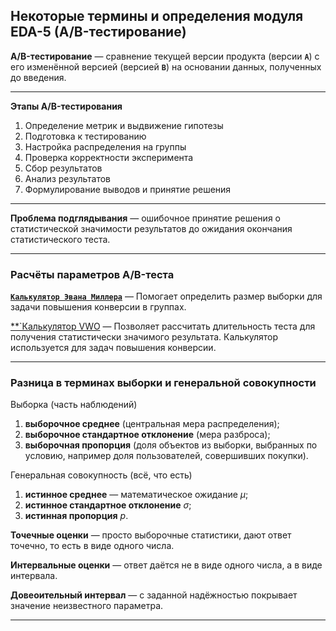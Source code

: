## Некоторые термины и определения модуля EDA-5 (A/B-тестирование) ##

**A/B-тестирование**&nbsp;&mdash; сравнение текущей версии продукта (версии
**`А`**) с его изменённой версией (версией **`B`**) на основании данных,
полученных до введения.

----

**Этапы A/B-тестирования**

1. Определение метрик и выдвижение гипотезы
2. Подготовка к тестированию
3. Настройка распределения на группы
4. Проверка корректности эксперимента
5. Сбор результатов
6. Анализ результатов
7. Формулирование выводов и принятие решения

----

**Проблема подглядывания**&nbsp;&mdash; ошибочное принятие решения о
статистической значимости результатов до ожидания окончания статистического
теста.

----

### Расчёты параметров A/B-теста ###

[**`Калькулятор Эвана Миллера`**](https://www.evanmiller.org/ab-testing/sample-size.html)&nbsp;&mdash;
Помогает определить размер выборки для задачи повышения конверсии в группах.

[**`Калькулятор VWO](https://vwo.com/tools/ab-test-duration-calculator/)&nbsp;&mdash;
Позволяет рассчитать длительность теста для получения статистически значимого
результата. Калькулятор используется для задач повышения конверсии.

----

### Разница в терминах выборки и генеральной совокупности ###

Выборка (часть наблюдений)

1. **выборочное среднее** (центральная мера распределения);
2. **выборочное стандартное отклонение** (мера разброса);
3. **выборочная пропорция** (доля объектов из выборки, выбранных по условию,
например доля пользователей, совершивших покупки).

Генеральная совокупность (всё, что есть)

1. **истинное среднее**&nbsp;&mdash; математическое ожидание $\mu$;
2. **истинное стандартное отклонение** $\sigma$;
3. **истинная пропорция** $p$.

**Точечные оценки**&nbsp;&mdash; просто выборочные статистики, дают ответ
точечно, то есть в виде одного числа.

**Интервальные оценки**&nbsp;&mdash; ответ даётся не в виде одного числа, а в
виде интервала.

**Довеоительный интервал**&nbsp;&mdash; с заданной надёжностью покрывает
значение неизвестного параметра.

----

